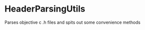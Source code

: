 HeaderParsingUtils
==================

Parses objective c .h files and spits out some convenience methods
